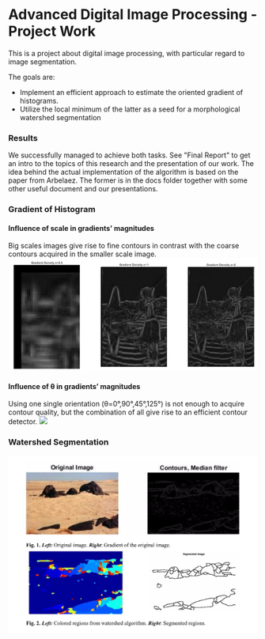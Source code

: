 # Advanced Digital Image Processing - Project Work
This is a project about digital image processing, with particular regard to image segmentation. 

The goals are: 
<ul>
<li>Implement an efficient approach to estimate the oriented gradient of histograms. </li>
<li>Utilize the local minimum of the latter as a seed for a morphological watershed segmentation</li>
</ul>

### Results

We successfully managed to achieve both tasks. See "Final Report" to get an intro to the topics of this research and the presentation of our work. 
The idea behind the actual implementation of the algorithm is based on the paper from Arbelaez. The former is in the docs folder together with some other useful document and our presentations. 

### Gradient of Histogram  
#### Influence of scale in gradients' magnitudes 
Big scales images give rise to fine contours in contrast with the coarse contours acquired in the smaller scale image.
![](images/res3.png)

#### Influence of θ in gradients’ magnitudes
Using one single orientation (θ=0°,90°,45°,125°) is not enough to acquire contour quality, but the combination of all give rise to an efficient contour detector.
![](res2.png)

### Watershed Segmentation 
![](images/res1.png)
